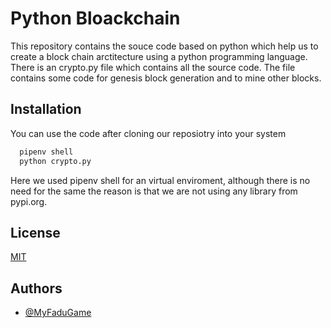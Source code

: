 
# Python Bloackchain

This repository contains the souce code based on python which help us to create a block chain arctitecture using a python programming language. There is an crypto.py file which contains all the source code. The file contains some code for genesis block generation and to mine other blocks.



## Installation

You can use the code after cloning our reposiotry into your system

```bash
  pipenv shell
  python crypto.py
```
    
Here we used pipenv shell for an virtual enviroment, although there is no need for the same the reason is that we are not using any library from pypi.org.
## License

[MIT](https://choosealicense.com/licenses/mit/)


## Authors

- [@MyFaduGame](https://www.github.com/myfadugame)

